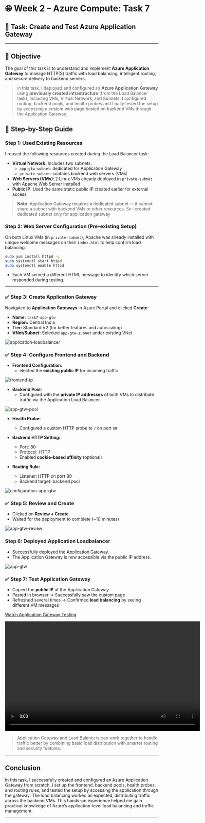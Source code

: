 # 🌐 Week 2 – Azure Compute: Task 7

## 📌 Task: Create and Test Azure Application Gateway

---

## 🎯 Objective

The goal of this task is to understand and implement **Azure Application Gateway** to manage HTTP(S) traffic with load balancing, intelligent routing, and secure delivery to backend servers.

> In this task, I deployed and configured an **Azure Application Gateway** using **previously created infrastructure** (from the Load Balancer task), including VMs, Virtual Network, and Subnets. I configured routing, backend pools, and health probes and finally tested the setup by accessing a custom web page hosted on backend VMs through the Application Gateway.

## 🔧 Step-by-Step Guide

### Step 1: Used Existing Resources

I reused the following resources created during the Load Balancer task:

- **Virtual Network**: Includes two subnets:
  - `app-gtw-subnet`: dedicated for Application Gateway
  - `private-subnet`: contains backend web servers (VMs)
- **Web Servers (VMs)**: 2 Linux VMs already deployed in `private-subnet` with Apache Web Server installed
- **Public IP**: Used the same static public IP created earlier for external access

> **Note**: Application Gateway requires a dedicated subnet — it cannot share a subnet with backend VMs or other resources. So i created dedicated subnet only for application gateway

### Step 2: Web Server Configuration (Pre-existing Setup)

On both Linux VMs (in `private-subnet`), Apache was already installed with unique welcome messages on their `index.html` to help confirm load balancing:

```bash
sudo yum install httpd -y
sudo systemctl start httpd
sudo systemctl enable httpd
```

- Each VM served a different HTML message to identify which server responded during testing.

---

### ✅ Step 3: Create Application Gateway

Navigated to **Application Gateways** in Azure Portal and clicked **Create**:

- **Name:** `task7-app-gtw`
- **Region:** Central India
- **Tier:** Standard V2 (for better features and autoscaling)
- **VNet/Subnet:** Selected `app-gtw-subnet` under existing VNet

![application-loadbalancer](./snapshots/task7-gtw.jpg)

### ✅ Step 4: Configure Frontend and Backend

- **Frontend Configuration:**
  - elected the **existing public IP** for incoming traffic

![frontend-ip](./snapshots/task7-frontendip.jpg)

- **Backend Pool:**
  - Configured with the **private IP addresses** of both VMs to distribute traffic via the Application Load Balancer.

![app-gtw-pool](./snapshots/task7-backend-pool.jpg)

- **Health Probe:**

  - Configured a custom HTTP probe to `/` on port `80`

- **Backend HTTP Setting:**

  - Port: 80
  - Protocol: HTTP
  - Enabled **cookie-based affinity** (optional)

- **Routing Rule:**
  - Listener: HTTP on port 80
  - Backend target: backend pool

![configuration-app-gtw](./snapshots/task7-app-gtw-config.jpg)

### ✅ Step 5: Review and Create

- Clicked on **Review + Create**
- Waited for the deployment to complete (~10 minutes)

![app-gtw-review](./snapshots/task7-gtw-review.jpg)

### Step 6: Deployed Application Loadbalancer

- Successfully deployed the Application Gateway.
- The Application Gateway is now accessible via the public IP address.

![app-gtw](./snapshots/task7-app-gtw-deploy.jpg)

### ✅ Step 7: Test Application Gateway

- Copied the **public IP** of the Application Gateway
- Pasted in browser → Successfully saw the custom page
- Refreshed several times → Confirmed **load balancing** by seeing different VM messages

[Watch Application Gateway Testing](https://drive.google.com/file/d/1PYxqpVhif9LNPTK9FW3TBC0ZO7wrR5im/view?usp=sharing)

<video width="640" height="360" controls>
  <source src="https://drive.google.com/file/d/1PYxqpVhif9LNPTK9FW3TBC0ZO7wrR5im/view?usp=sharing" type="video/mp4">
</video>

> Application Gateway and Load Balancers can work together to handle traffic better by combining basic load distribution with smarter routing and security features.

---

## Conclusion

In this task, I successfully created and configured an Azure Application Gateway from scratch. I set up the frontend, backend pools, health probes, and routing rules, and tested the setup by accessing the application through the gateway. The load balancing worked as expected, distributing traffic across the backend VMs. This hands-on experience helped me gain practical knowledge of Azure’s application-level load balancing and traffic management.

---
